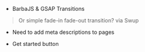 - BarbaJS & GSAP Transitions
> Or simple fade-in fade-out transition? via Swup

- Need to add meta descriptions to pages

- Get started  button
